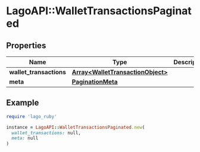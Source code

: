 # LagoAPI::WalletTransactionsPaginated

## Properties

| Name | Type | Description | Notes |
| ---- | ---- | ----------- | ----- |
| **wallet_transactions** | [**Array&lt;WalletTransactionObject&gt;**](WalletTransactionObject.md) |  |  |
| **meta** | [**PaginationMeta**](PaginationMeta.md) |  |  |

## Example

```ruby
require 'lago_ruby'

instance = LagoAPI::WalletTransactionsPaginated.new(
  wallet_transactions: null,
  meta: null
)
```

